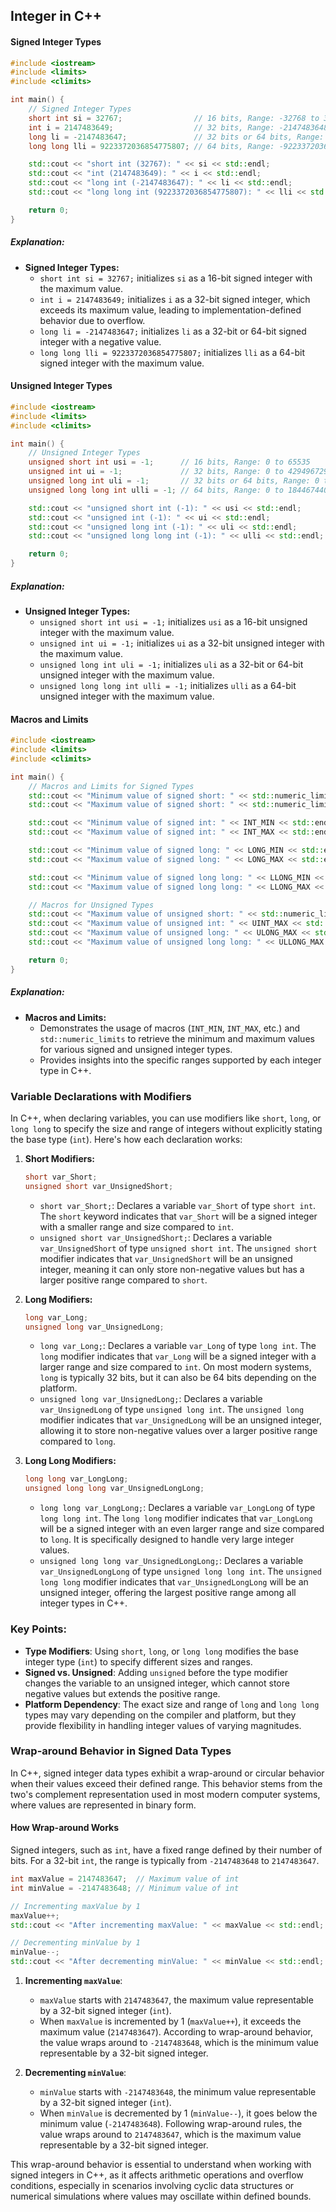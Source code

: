 ## Integer in C++

#### Signed Integer Types

```cpp
#include <iostream>
#include <limits>
#include <climits>

int main() {
    // Signed Integer Types
    short int si = 32767;                // 16 bits, Range: -32768 to 32767
    int i = 2147483649;                  // 32 bits, Range: -2147483648 to 2147483647
    long li = -2147483647;               // 32 bits or 64 bits, Range: -2147483648 to 2147483647 (32 bits) or wider range for 64 bits
    long long lli = 9223372036854775807; // 64 bits, Range: -9223372036854775808 to 9223372036854775807

    std::cout << "short int (32767): " << si << std::endl;
    std::cout << "int (2147483649): " << i << std::endl;
    std::cout << "long int (-2147483647): " << li << std::endl;
    std::cout << "long long int (9223372036854775807): " << lli << std::endl;

    return 0;
}
```

##### Explanation:

- **Signed Integer Types:**
  - `short int si = 32767;` initializes `si` as a 16-bit signed integer with the maximum value.
  - `int i = 2147483649;` initializes `i` as a 32-bit signed integer, which exceeds its maximum value, leading to implementation-defined behavior due to overflow.
  - `long li = -2147483647;` initializes `li` as a 32-bit or 64-bit signed integer with a negative value.
  - `long long lli = 9223372036854775807;` initializes `lli` as a 64-bit signed integer with the maximum value.

#### Unsigned Integer Types

```cpp
#include <iostream>
#include <limits>
#include <climits>

int main() {
    // Unsigned Integer Types
    unsigned short int usi = -1;      // 16 bits, Range: 0 to 65535
    unsigned int ui = -1;             // 32 bits, Range: 0 to 4294967295
    unsigned long int uli = -1;       // 32 bits or 64 bits, Range: 0 to 4294967295 (32 bits) or wider range for 64 bits
    unsigned long long int ulli = -1; // 64 bits, Range: 0 to 18446744073709551615

    std::cout << "unsigned short int (-1): " << usi << std::endl;
    std::cout << "unsigned int (-1): " << ui << std::endl;
    std::cout << "unsigned long int (-1): " << uli << std::endl;
    std::cout << "unsigned long long int (-1): " << ulli << std::endl;

    return 0;
}
```

##### Explanation:

- **Unsigned Integer Types:**
  - `unsigned short int usi = -1;` initializes `usi` as a 16-bit unsigned integer with the maximum value.
  - `unsigned int ui = -1;` initializes `ui` as a 32-bit unsigned integer with the maximum value.
  - `unsigned long int uli = -1;` initializes `uli` as a 32-bit or 64-bit unsigned integer with the maximum value.
  - `unsigned long long int ulli = -1;` initializes `ulli` as a 64-bit unsigned integer with the maximum value.

#### Macros and Limits

```cpp
#include <iostream>
#include <limits>
#include <climits>

int main() {
    // Macros and Limits for Signed Types
    std::cout << "Minimum value of signed short: " << std::numeric_limits<short>::min() << std::endl;
    std::cout << "Maximum value of signed short: " << std::numeric_limits<short>::max() << std::endl;

    std::cout << "Minimum value of signed int: " << INT_MIN << std::endl;
    std::cout << "Maximum value of signed int: " << INT_MAX << std::endl;

    std::cout << "Minimum value of signed long: " << LONG_MIN << std::endl;
    std::cout << "Maximum value of signed long: " << LONG_MAX << std::endl;

    std::cout << "Minimum value of signed long long: " << LLONG_MIN << std::endl;
    std::cout << "Maximum value of signed long long: " << LLONG_MAX << std::endl;

    // Macros for Unsigned Types
    std::cout << "Maximum value of unsigned short: " << std::numeric_limits<unsigned short>::max() << std::endl;
    std::cout << "Maximum value of unsigned int: " << UINT_MAX << std::endl;
    std::cout << "Maximum value of unsigned long: " << ULONG_MAX << std::endl;
    std::cout << "Maximum value of unsigned long long: " << ULLONG_MAX << std::endl;

    return 0;
}
```

##### Explanation:

- **Macros and Limits:**
  - Demonstrates the usage of macros (`INT_MIN`, `INT_MAX`, etc.) and `std::numeric_limits` to retrieve the minimum and maximum values for various signed and unsigned integer types.
  - Provides insights into the specific ranges supported by each integer type in C++.

### Variable Declarations with Modifiers

In C++, when declaring variables, you can use modifiers like `short`, `long`, or `long long` to specify the size and range of integers without explicitly stating the base type (`int`). Here's how each declaration works:

1. **Short Modifiers:**

   ```cpp
   short var_Short;
   unsigned short var_UnsignedShort;
   ```

   - `short var_Short;`: Declares a variable `var_Short` of type `short int`. The `short` keyword indicates that `var_Short` will be a signed integer with a smaller range and size compared to `int`.
   - `unsigned short var_UnsignedShort;`: Declares a variable `var_UnsignedShort` of type `unsigned short int`. The `unsigned short` modifier indicates that `var_UnsignedShort` will be an unsigned integer, meaning it can only store non-negative values but has a larger positive range compared to `short`.

2. **Long Modifiers:**

   ```cpp
   long var_Long;
   unsigned long var_UnsignedLong;
   ```

   - `long var_Long;`: Declares a variable `var_Long` of type `long int`. The `long` modifier indicates that `var_Long` will be a signed integer with a larger range and size compared to `int`. On most modern systems, `long` is typically 32 bits, but it can also be 64 bits depending on the platform.
   - `unsigned long var_UnsignedLong;`: Declares a variable `var_UnsignedLong` of type `unsigned long int`. The `unsigned long` modifier indicates that `var_UnsignedLong` will be an unsigned integer, allowing it to store non-negative values over a larger positive range compared to `long`.

3. **Long Long Modifiers:**
   ```cpp
   long long var_LongLong;
   unsigned long long var_UnsignedLongLong;
   ```
   - `long long var_LongLong;`: Declares a variable `var_LongLong` of type `long long int`. The `long long` modifier indicates that `var_LongLong` will be a signed integer with an even larger range and size compared to `long`. It is specifically designed to handle very large integer values.
   - `unsigned long long var_UnsignedLongLong;`: Declares a variable `var_UnsignedLongLong` of type `unsigned long long int`. The `unsigned long long` modifier indicates that `var_UnsignedLongLong` will be an unsigned integer, offering the largest positive range among all integer types in C++.

### Key Points:

- **Type Modifiers**: Using `short`, `long`, or `long long` modifies the base integer type (`int`) to specify different sizes and ranges.
- **Signed vs. Unsigned**: Adding `unsigned` before the type modifier changes the variable to an unsigned integer, which cannot store negative values but extends the positive range.
- **Platform Dependency**: The exact size and range of `long` and `long long` types may vary depending on the compiler and platform, but they provide flexibility in handling integer values of varying magnitudes.

### Wrap-around Behavior in Signed Data Types

In C++, signed integer data types exhibit a wrap-around or circular behavior when their values exceed their defined range. This behavior stems from the two's complement representation used in most modern computer systems, where values are represented in binary form.

#### How Wrap-around Works

Signed integers, such as `int`, have a fixed range defined by their number of bits. For a 32-bit `int`, the range is typically from `-2147483648` to `2147483647`.

```cpp
int maxValue = 2147483647;  // Maximum value of int
int minValue = -2147483648; // Minimum value of int

// Incrementing maxValue by 1
maxValue++;
std::cout << "After incrementing maxValue: " << maxValue << std::endl;

// Decrementing minValue by 1
minValue--;
std::cout << "After decrementing minValue: " << minValue << std::endl;
```

1. **Incrementing `maxValue`**:

   - `maxValue` starts with `2147483647`, the maximum value representable by a 32-bit signed integer (`int`).
   - When `maxValue` is incremented by 1 (`maxValue++`), it exceeds the maximum value (`2147483647`). According to wrap-around behavior, the value wraps around to `-2147483648`, which is the minimum value representable by a 32-bit signed integer.

2. **Decrementing `minValue`**:
   - `minValue` starts with `-2147483648`, the minimum value representable by a 32-bit signed integer (`int`).
   - When `minValue` is decremented by 1 (`minValue--`), it goes below the minimum value (`-2147483648`). Following wrap-around rules, the value wraps around to `2147483647`, which is the maximum value representable by a 32-bit signed integer.

This wrap-around behavior is essential to understand when working with signed integers in C++, as it affects arithmetic operations and overflow conditions, especially in scenarios involving cyclic data structures or numerical simulations where values may oscillate within defined bounds.
